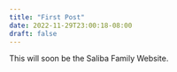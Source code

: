 ```yaml
---
title: "First Post"
date: 2022-11-29T23:00:18-08:00
draft: false
---
```


This will soon be the Saliba Family Website.